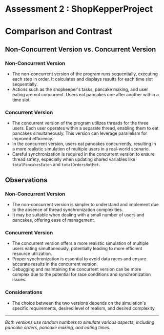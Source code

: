 # Assessment 2 : ShopKepperProject

# Comparison and Contrast

## Non-Concurrent Version vs. Concurrent Version

### Non-Concurrent Version
- The non-concurrent version of the program runs sequentially, executing each step in order. It calculates and displays results for each time slot sequentially.
- Actions such as the shopkeeper's tasks, pancake making, and user eating are not concurrent. Users eat pancakes one after another within a time slot.

### Concurrent Version
- The concurrent version of the program utilizes threads for the three users. Each user operates within a separate thread, enabling them to eat pancakes simultaneously. This version can leverage parallelism for improved efficiency.
- In the concurrent version, users eat pancakes concurrently, resulting in a more realistic simulation of multiple users in a real-world scenario.
- Careful synchronization is required in the concurrent version to ensure thread safety, especially when updating shared variables like `totalPancakesEaten` and `totalOrdersNotMet`.

## Observations

### Non-Concurrent Version
- The non-concurrent version is simpler to understand and implement due to the absence of thread synchronization complexities.
- It may be suitable when dealing with a small number of users and pancakes, offering ease of management.

### Concurrent Version
- The concurrent version offers a more realistic simulation of multiple users eating simultaneously, potentially leading to more efficient resource utilization.
- Proper synchronization is essential to avoid data races and ensure accurate results in the concurrent version.
- Debugging and maintaining the concurrent version can be more complex due to the potential for race conditions and synchronization issues.

### Considerations
- The choice between the two versions depends on the simulation's specific requirements, desired level of realism, and desired complexity.

---
*Both versions use random numbers to simulate various aspects, including pancake orders, pancake making, and eating times.*
